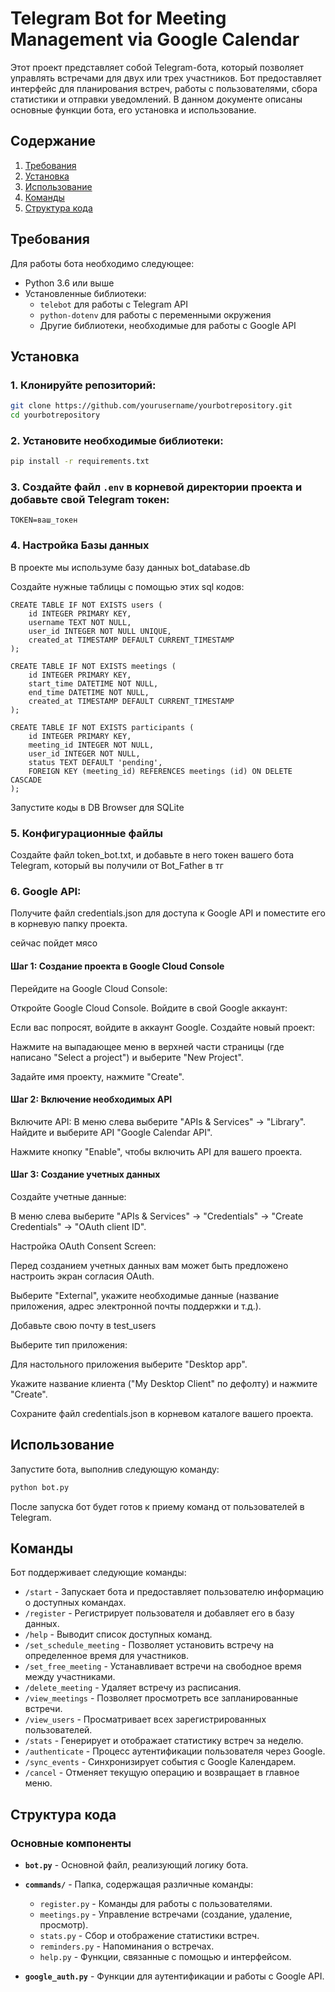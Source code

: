 # Telegram Bot for Meeting Management via Google Calendar

Этот проект представляет собой Telegram-бота, который позволяет управлять встречами для двух или трех участников. Бот предоставляет интерфейс для планирования встреч, работы с пользователями, сбора статистики и отправки уведомлений. В данном документе описаны основные функции бота, его установка и использование.

## Содержание

1. [Требования](#требования)
2. [Установка](#установка)
3. [Использование](#использование)
4. [Команды](#команды)
5. [Структура кода](#структура-кода)


## Требования

Для работы бота необходимо следующее:
- Python 3.6 или выше
- Установленные библиотеки:
  - `telebot` для работы с Telegram API
  - `python-dotenv` для работы с переменными окружения
  - Другие библиотеки, необходимые для работы с Google API

## Установка

### 1. Клонируйте репозиторий:
   ```bash
   git clone https://github.com/yourusername/yourbotrepository.git
   cd yourbotrepository
   ```

### 2. Установите необходимые библиотеки:
   ```bash
   pip install -r requirements.txt
   ```

### 3. Создайте файл `.env` в корневой директории проекта и добавьте свой Telegram токен:
   ```
   TOKEN=ваш_токен
   ```

### 4. Настройка Базы данных

В проекте мы используме базу данных bot_database.db

Создайте нужные таблицы с помощью этих sql кодов:
```
CREATE TABLE IF NOT EXISTS users (
    id INTEGER PRIMARY KEY,
    username TEXT NOT NULL,
    user_id INTEGER NOT NULL UNIQUE,
    created_at TIMESTAMP DEFAULT CURRENT_TIMESTAMP
);
```

```
CREATE TABLE IF NOT EXISTS meetings (
    id INTEGER PRIMARY KEY,
    start_time DATETIME NOT NULL,
    end_time DATETIME NOT NULL,
    created_at TIMESTAMP DEFAULT CURRENT_TIMESTAMP
);
```

```
CREATE TABLE IF NOT EXISTS participants (
    id INTEGER PRIMARY KEY,
    meeting_id INTEGER NOT NULL,
    user_id INTEGER NOT NULL,
    status TEXT DEFAULT 'pending',
    FOREIGN KEY (meeting_id) REFERENCES meetings (id) ON DELETE CASCADE
);
```
Запустите коды в DB Browser для SQLite

### 5. Конфигурационные файлы

Создайте файл token_bot.txt, и добавьте в него токен вашего бота Telegram, который вы получили от Bot_Father в тг


### 6. Google API: 
Получите файл credentials.json для доступа к Google API и поместите его в корневую папку проекта.

сейчас пойдет мясо

#### Шаг 1: Создание проекта в Google Cloud Console
Перейдите на Google Cloud Console:

Откройте Google Cloud Console.
Войдите в свой Google аккаунт:

Если вас попросят, войдите в аккаунт Google.
Создайте новый проект:

Нажмите на выпадающее меню в верхней части страницы (где написано "Select a project") и выберите "New Project".

Задайте имя проекту, нажмите "Create".

#### Шаг 2: Включение необходимых API

Включите API:
В меню слева выберите "APIs & Services" → "Library".
Найдите и выберите API "Google Calendar API".

Нажмите кнопку "Enable", чтобы включить API для вашего проекта.

#### Шаг 3: Создание учетных данных

Создайте учетные данные:

В меню слева выберите "APIs & Services" → "Credentials" → "Create Credentials" → "OAuth client ID".

Настройка OAuth Consent Screen:

Перед созданием учетных данных вам может быть предложено настроить экран согласия OAuth.

Выберите "External", укажите необходимые данные (название приложения, адрес электронной почты поддержки и т.д.).

Добавьте свою почту в test_users

Выберите тип приложения:

Для настольного приложения выберите "Desktop app".

Укажите название клиента ("My Desktop Client" по дефолту) и нажмите "Create".

Сохраните файл credentials.json в корневом каталоге вашего проекта.


## Использование

Запустите бота, выполнив следующую команду:

```bash
python bot.py
```

После запуска бот будет готов к приему команд от пользователей в Telegram.

## Команды

Бот поддерживает следующие команды:

- `/start` - Запускает бота и предоставляет пользователю информацию о доступных командах.
- `/register` - Регистрирует пользователя и добавляет его в базу данных.
- `/help` - Выводит список доступных команд.
- `/set_schedule_meeting` - Позволяет установить встречу на определенное время для участников.
- `/set_free_meeting` - Устанавливает встречи на свободное время между участниками.
- `/delete_meeting` - Удаляет встречу из расписания.
- `/view_meetings` - Позволяет просмотреть все запланированные встречи.
- `/view_users` - Просматривает всех зарегистрированных пользователей.
- `/stats` - Генерирует и отображает статистику встреч за неделю.
- `/authenticate` - Процесс аутентификации пользователя через Google.
- `/sync_events` - Синхронизирует события с Google Календарем.
- `/cancel` - Отменяет текущую операцию и возвращает в главное меню.

## Структура кода

### Основные компоненты

- **`bot.py`** - Основной файл, реализующий логику бота.
- **`commands/`** - Папка, содержащая различные команды:
  - `register.py` - Команды для работы с пользователями.
  - `meetings.py` - Управление встречами (создание, удаление, просмотр).
  - `stats.py` - Сбор и отображение статистики встреч.
  - `reminders.py` - Напоминания о встречах.
  - `help.py` - Функции, связанные с помощью и интерфейсом.

- **`google_auth.py`** - Функции для аутентификации и работы с Google API.

